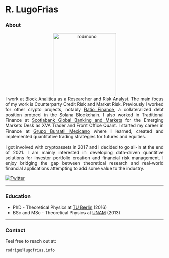 
# R. LugoFrias

### About

 <center><img src="/img/oso.jpg" alt="rodmono" style="height: 200px; width:200px; float:center;"/> </center>

<div style="text-align:justify;font-size:14px;">
		I work at <a href="https://blockanalitica.com/">Block Analitica</a> as a Researcher and Risk Analyst. The main focus of my work is Counterparty Credit Risk and Market Risk. Previously I worked for other crypto projects, notably <a href="https://ratio.finance/">Ratio Finance</a>, a collateralized debt position protocol in the Solana Blockchain. I also worked in Traditional Finance at <a href="https://www.gbm.scotiabank.com/en.html">Scotiabank Global Banking and Markets</a> for the Emerging Markets Desk as XVA Trader and Front Office Quant. I started my career in Finance at <a href="https://gbm.com/">Grupo Bursatil Mexicano</a> where I learned, created and implemented quantitative trading strategies for futures and equities.
		<br>
		<br>
		I got involved with cryptoassets in 2017 and I decided to go all-in at the end of 2021. I am mainly interested in developing data-driven quantitive solutions for investor portfolio creation and financial risk management. I enjoy bridging the gap between theoretical research and real-world financial applications attempting to add some value to the industry.



[![Twitter](https://img.shields.io/twitter/url/https/twitter.com/bukotsunikki.svg?style=social&label=%20%40rodmono)](https://twitter.com/rodmono)

</div>

---

### Education

* PhD - Theoretical Physics at [TU Berlin](https://www.tu.berlin/agklapp/) (2016)
* BSc and MSc - Theoretical Physics at [UNAM](http://umdi-juriquilla.fciencias.unam.mx/somos/fichas/profs/DrIvanSantamaria.html) (2013)

---

### Contact

Feel free to reach out at: 
	
	rodrigo@lugofrias.info
